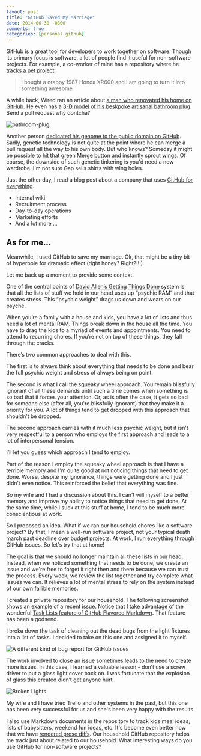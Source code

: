 ```yaml
---
layout: post
title: "GitHub Saved My Marriage"
date: 2014-06-30 -0800
comments: true
categories: [personal github]
---
```


GitHub is a great tool for developers to work together on software. Though its primary focus is software, a lot of people find it useful for non-software projects. For example, a co-worker of mine has a repository where he [tracks a pet project](https://github.com/thedaniel/xl600):

> I bought a crappy 1987 Honda XR600 and I am going to turn it into something awesome

A while back, Wired ran an article about [a man who renovated his home on GitHub](http://www.wired.com/2013/01/this-old-house/). He even has a [3-D model of his beskpoke artisanal bathroom plug](https://github.com/canadaduane/house/blob/master/bathroom/bathtub-plug/plug.stl). Send a pull request why dontcha?

![bathroom-plug](https://cloud.githubusercontent.com/assets/19977/3211911/e5d38f28-ef37-11e3-9b4b-49c1da1f0ad8.png)

Another person [dedicated his genome to the public domain on GitHub](http://manu.sporny.org/2011/public-domain-genome/). Sadly, genetic technology is not quite at the point where he can merge a pull request all the way to his own body. But who knows? Someday it might be possible to hit that green Merge button and instantly sprout wings. Of course, the downside of such genetic tinkering is you'd need a new wardrobe. I'm not sure Gap sells shirts with wing holes.

Just the other day, I read a blog post about a company that uses [GitHub for everything](http://wiredcraft.com/posts/2013/09/18/github-for-everything.html).

* Internal wiki
* Recruitment process
* Day-to-day operations
* Marketing efforts
* And a lot more ...

## As for me...

Meanwhile, I used GitHub to save my marriage. Ok, that might be a tiny bit of hyperbole for dramatic effect (right honey? Right?!!!).

Let me back up a moment to provide some context.

One of the central points of [David Allen’s Getting Things Done](http://www.amazon.com/gp/product/B000WH7PKY/ref=as_li_tl?ie=UTF8&camp=1789&creative=390957&creativeASIN=B000WH7PKY&linkCode=as2&tag=youvebeenhaac-20&linkId=CCTMDNDTW52UYUWH) system is that all the lists of stuff we hold in our head uses up “psychic RAM” and that creates stress. This “psychic weight” drags us down and wears on our psyche.

When you’re a family with a house and kids, you have a lot of lists and thus need a lot of mental RAM. Things break down in the house all the time. You have to drag the kids to a myriad of events and appointments. You need to attend to recurring chores. If you’re not on top of these things, they fall through the cracks.

There’s two common approaches to deal with this.

The first is to always think about everything that needs to be done and bear the full psychic weight and stress of always being on point.

The second is what I call the squeaky wheel approach. You remain blissfully ignorant of all these demands until such a time comes when something is so bad that it forces your attention. Or, as is often the case, it gets so bad for someone else (after all, you're blissfully ignorant) that they make it a priority for you. A lot of things tend to get dropped with this approach that shouldn’t be dropped.

The second approach carries with it much less psychic weight, but it isn’t very respectful to a person who employs the first approach and leads to a lot of interpersonal tension.

I’ll let you guess which approach I tend to employ.

Part of the reason I employ the squeaky wheel approach is that I have a terrible memory and I'm quite good at not noticing things that need to get done. Worse, despite my ignorance, things were getting done and I just didn’t even notice. This reinforced the belief that everything was fine.

So my wife and I had a discussion about this. I can't will myself to a better memory and improve my ability to notice things that need to get done. At the same time, while I suck at this stuff at home, I tend to be much more conscientious at work.

So I proposed an idea. What if we ran our household chores like a software project? By that, I mean a well-run software project, not your typical death march past deadline over budget projects. At work, I run everything through GitHub issues. So let's try that at home!

The goal is that we should no longer maintain all these lists in our head. Instead, when we noticed something that needs to be done, we create an issue and we're free to forget it right then and there because we can trust the process. Every week, we review the list together and try complete what issues we can. It relieves a lot of mental stress to rely on the system instead of our own fallible memories.

I created a private repository for our household. The following screenshot shows an example of a recent issue. Notice that I take advantage of the wonderful [Task Lists feature of GitHub Flavored Markdown](https://github.com/blog/1375-task-lists-in-gfm-issues-pulls-comments). That feature has been a godsend.

I broke down the task of cleaning out the dead bugs from the light fixtures into a list of tasks. I decided to take on this one and assigned it to myself.

![A different kind of bug report for GitHub issues](https://f.cloud.github.com/assets/19977/2369372/b2eea64e-a7dc-11e3-853b-3608024ec3c2.png)

The work involved to close an issue sometimes leads to the need to create more issues. In this case, I learned a valuable lesson - don’t use a screw driver to put a glass light cover back on. I was fortunate that the explosion of glass this created didn’t get anyone hurt.

![Broken Lights](https://f.cloud.github.com/assets/19977/2369343/8ef2f264-a7db-11e3-98d6-96cccf55d20c.JPG)

My wife and I have tried Trello and other systems in the past, but this one has been very successful for us and she's been very happy with the results.

I also use Markdown documents in the repository to track kids meal ideas, lists of babysitters, weekend fun ideas, etc. It's become even better now that we have [rendered prose diffs](https://github.com/blog/1784-rendered-prose-diffs). Our household GitHub repository helps me track just about related to our household. What interesting ways do you use GitHub for non-software projects?